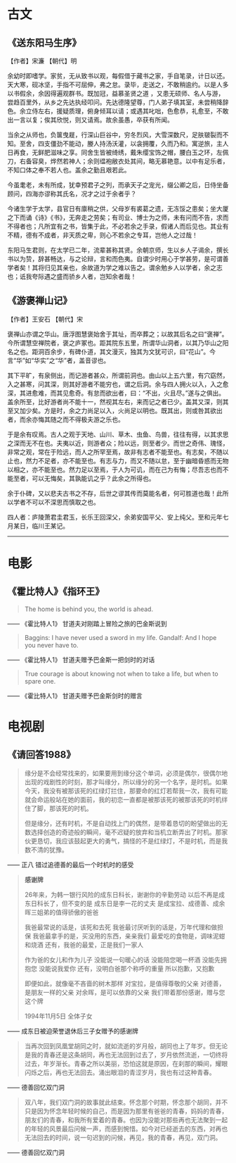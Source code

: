 # 古文

## 《送东阳马生序》

【作者】宋濂
【朝代】明

余幼时即嗜学。家贫，无从致书以观，每假借于藏书之家，手自笔录，计日以还。天大寒，砚冰坚，手指不可屈伸，弗之怠。录毕，走送之，不敢稍逾约。以是人多以书假余，余因得遍观群书。既加冠，益慕圣贤之道 ，又患无硕师、名人与游，尝趋百里外，从乡之先达执经叩问。先达德隆望尊，门人弟子填其室，未尝稍降辞色。余立侍左右，援疑质理，俯身倾耳以请；或遇其叱咄，色愈恭，礼愈至，不敢出一言以复；俟其欣悦，则又请焉。故余虽愚，卒获有所闻。

当余之从师也，负箧曳屣，行深山巨谷中，穷冬烈风，大雪深数尺，足肤皲裂而不知。至舍，四支僵劲不能动，媵人持汤沃灌，以衾拥覆，久而乃和。寓逆旅，主人日再食，无鲜肥滋味之享。同舍生皆被绮绣，戴朱缨宝饰之帽，腰白玉之环，左佩刀，右备容臭，烨然若神人；余则缊袍敝衣处其间，略无慕艳意。以中有足乐者，不知口体之奉不若人也。盖余之勤且艰若此。

今虽耄老，未有所成，犹幸预君子之列，而承天子之宠光，缀公卿之后，日侍坐备顾问，四海亦谬称其氏名，况才之过于余者乎？

今诸生学于太学，县官日有廪稍之供，父母岁有裘葛之遗，无冻馁之患矣；坐大厦之下而诵《诗》《书》，无奔走之劳矣；有司业、博士为之师，未有问而不告，求而不得者也；凡所宜有之书，皆集于此，不必若余之手录，假诸人而后见也。其业有不精，德有不成者，非天质之卑，则心不若余之专耳，岂他人之过哉！

东阳马生君则，在太学已二年，流辈甚称其贤。余朝京师，生以乡人子谒余，撰长书以为贽，辞甚畅达，与之论辩，言和而色夷。自谓少时用心于学甚劳，是可谓善学者矣！其将归见其亲也，余故道为学之难以告之。谓余勉乡人以学者，余之志也；诋我夸际遇之盛而骄乡人者，岂知余者哉！

## 《游褒禅山记》

【作者】王安石
【朝代】宋

褒禅山亦谓之华山。唐浮图慧褒始舍于其址，而卒葬之；以故其后名之曰“褒禅”。今所谓慧空禅院者，褒之庐冢也。距其院东五里，所谓华山洞者，以其乃华山之阳名之也。距洞百余步，有碑仆道，其文漫灭，独其为文犹可识，曰“花山”。今言“华”如“华实”之“华”者，盖音谬也。

其下平旷，有泉侧出，而记游者甚众，所谓前洞也。由山以上五六里，有穴窈然，入之甚寒，问其深，则其好游者不能穷也，谓之后洞。余与四人拥火以入，入之愈深，其进愈难，而其见愈奇。有怠而欲出者，曰：“不出，火且尽。”遂与之俱出。盖余所至，比好游者尚不能十一，然视其左右，来而记之者已少。盖其又深，则其至又加少矣。方是时，余之力尚足以入，火尚足以明也。既其出，则或咎其欲出者，而余亦悔其随之而不得极夫游之乐也。

于是余有叹焉。古人之观于天地、山川、草木、虫鱼、鸟兽，往往有得，以其求思之深而无不在也。夫夷以近，则游者众；险以远，则至者少。而世之奇伟、瑰怪，非常之观，常在于险远，而人之所罕至焉，故非有志者不能至也。有志矣，不随以止也，然力不足者，亦不能至也。有志与力，而又不随以怠，至于幽暗昏惑而无物以相之，亦不能至也。然力足以至焉，于人为可讥，而在己为有悔；尽吾志也而不能至者，可以无悔矣，其孰能讥之乎？此余之所得也。

余于仆碑，又以悲夫古书之不存，后世之谬其传而莫能名者，何可胜道也哉！此所以学者不可以不深思而慎取之也。

四人者：庐陵萧君圭君玉，长乐王回深父，余弟安国平父、安上纯父。至和元年七月某日，临川王某记。

---

# 电影

## 《霍比特人》《指环王》

> The home is behind you, the world is ahead.

—— 《霍比特人1》 甘道夫对刚踏上冒险之旅的巴金斯说到

> Baggins: I have never used a sword in my life.
> Gandalf: And I hope you never have to.

—— 《霍比特人1》 甘道夫赠予巴金斯一把剑时的对话

> True courage is about knowing not when to take a life, but when to spare one.

—— 《霍比特人1》 甘道夫赠予巴金斯剑时的赠言

# 电视剧

## 《请回答1988》

> 缘分是不会经常找来的，如果要用到缘分这个单词，必须是偶尔，很偶尔地出现的戏剧性的时刻，那才叫缘分，所以缘分的另一个名字，是时机。如果今天，我没有被那该死的红绿灯拦住，那要命的红灯若帮我一次，我有可能就会命运般站在她的面前，我的初恋一直都是被那该死的被那该死的时机绊住了脚，那该死的时机。
> 
> 但是缘分，还有时机，不是自动找上门的偶然，是带着恳切的盼望做出的无数选择创造的奇迹般的瞬间，毫不迟疑的放弃和当机立断弄出了时机。那家伙更恳切，我应该鼓起更大的勇气，搞怪的不是红绿灯，不是时机，而是我数不清的犹豫。

—— 正八 错过追德善的最后一个时机时的感受

> **感谢牌**
>
> 26年来，为韩一银行风险的成东日科长，谢谢你的辛勤劳动
> 以后不再是成东日科长了，但不变的是
> 成东日是李一花的丈夫
> 是成宝拉、成德善、成余晖三姐弟的值得骄傲的爸爸
> 
> 我爸最常说的话是，该死和去死
> 我爸最讨厌听到的话是，万年代理和做担保
> 我爸最拿手的是，买没用的东西，亲亲我们
> 最爱吃的食物是，调味泥蚶和烧酒
> 还有，我爸的最爱，正是我们一家人
> 
> 作为爸的女儿和作为儿子
> 没能说一句暖心的话
> 没能陪您喝一杯酒
> 没能先拥抱您
> 没能说我爱你
> 还有，没明白爸那个称呼的重量
> 所以抱歉，又抱歉
> 
> 即便如此，就像毫不吝啬的树木那样
> 对宝拉，是值得尊敬的父亲
> 对德善，是朋友一样的父亲
> 对余晖，是可以依靠的父亲
> 我们带着那份感谢，赠与您这个牌
> 
> 1994年11月5日
> 全体子女

—— 成东日被迫荣誉退休后三子女赠予的感谢牌

> 当再次回到凤凰堂胡同之时，就如流逝的岁月般，胡同也上了年岁。但无论是我的青春还是这条胡同，再也无法回到过去了，岁月依然流逝，一切终将过去，年岁渐长。青春之所以美丽，恐怕这就是原因，在刹那的瞬间，耀眼闪烁之后，再也无法回去。涌出眼泪的青涩岁月，我也有过这种青春。

—— 德善回忆双门洞

> 双八年，我们双门洞的故事就此结束。怀念那个时期，怀念那个胡同，并不只是因为怀念年轻时候的自己，而是因为那里有爸爸的青春，妈妈的青春，朋友们的青春，和我所有爱着的青春。也因为没能对那些再也无法聚到一起的年轻的风景最后问候一声，而感到惋惜。如今对已经逝去的东西，对再也无法回去的时间，说一句迟到的问候，再见，我的青春，再见，双门洞。

—— 德善回忆双门洞
